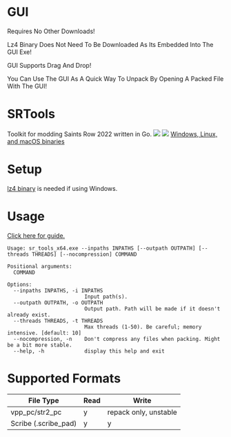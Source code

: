 # GUI
Requires No Other Downloads!

Lz4 Binary Does Not Need To Be Downloaded As Its Embedded Into The GUI Exe!

GUI Supports Drag And Drop!

You Can Use The GUI As A Quick Way To Unpack By Opening A Packed File With The GUI!

# SRTools
Toolkit for modding Saints Row 2022 written in Go.
![](https://i.imgur.com/ib6Akqt.png)
![](https://i.imgur.com/Ui2PV0h.png)
[Windows, Linux, and macOS binaries](https://github.com/Sorrow446/SRTools/releases)

# Setup
[lz4 binary](https://github.com/lz4/lz4/releases/latest) is needed if using Windows.

# Usage
[Click here for guide.](https://github.com/Sorrow446/SRTools/blob/main/guide.md)

```
Usage: sr_tools_x64.exe --inpaths INPATHS [--outpath OUTPATH] [--threads THREADS] [--nocompression] COMMAND

Positional arguments:
  COMMAND

Options:
  --inpaths INPATHS, -i INPATHS
                         Input path(s).
  --outpath OUTPATH, -o OUTPATH
                         Output path. Path will be made if it doesn't already exist.
  --threads THREADS, -t THREADS
                         Max threads (1-50). Be careful; memory intensive. [default: 10]
  --nocompression, -n    Don't compress any files when packing. Might be a bit more stable.
  --help, -h             display this help and exit
```

# Supported Formats
|File Type|Read|Write|
| --- | --- | --- |
|vpp_pc/str2_pc|y|repack only, unstable|
|Scribe (.scribe_pad)|y|y|
